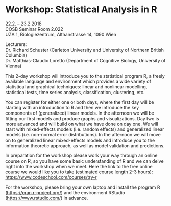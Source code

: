 # Workshop: Statistical Analysis in R
22.2. – 23.2.2018   
COSB Seminar Room 2.022   
UZA 1, Biologiezentrum, Althanstrasse 14, 1090 Wien  



Lecturers:   
Dr. Richard Schuster (Carleton University and University of Northern British Columbia)   
Dr. Matthias-Claudio Loretto (Department of Cognitive Biology, University of Vienna)  

This 2-day workshop will introduce you to the statistical program R, a freely available language and environment which provides a wide variety of statistical and graphical techniques: linear and nonlinear modelling, statistical tests, time series analysis, classification, clustering, etc.

You can register for either one or both days, where the first day will be starting with an introduction to R and then we introduce the key components of (generalized) linear models. In the afternoon we will be fitting our first models and produce graphs and visualizations. Day two is more advanced and will build on what we have done on day one. We will start with mixed-effects models (i.e. random effects) and generalized linear models (i.e. non-normal error distributions). In the afternoon we will move on to generalized linear mixed-effects models and introduce you to the information theoretic approach, as well as model validation and predictions.

In preparation for the workshop please work your way through an online course on R, so you have some basic understanding of R and we can delve right into the workshop when we meet. Here the link to the free online course we would like you to take (estimated course length 2-3 hours): https://www.codeschool.com/courses/try-r

For the workshop, please bring your own laptop and install the program R (https://cran.r-project.org/) and the environment RStudio (https://www.rstudio.com/) in advance. 

